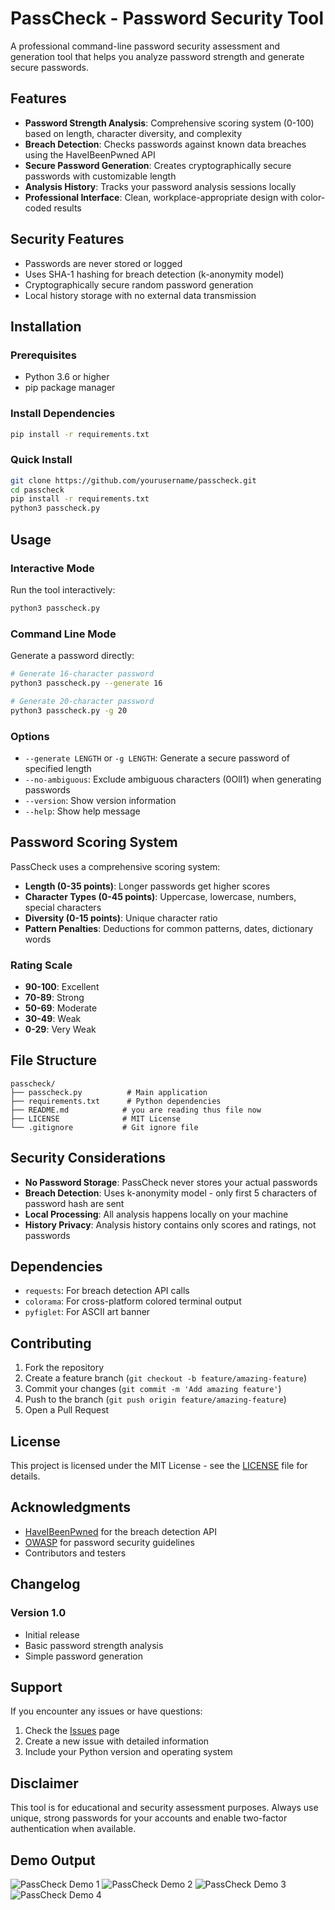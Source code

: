 # PassCheck - Password Security Tool

A professional command-line password security assessment and generation tool that helps you analyze password strength and generate secure passwords.

## Features

- **Password Strength Analysis**: Comprehensive scoring system (0-100) based on length, character diversity, and complexity
- **Breach Detection**: Checks passwords against known data breaches using the HaveIBeenPwned API
- **Secure Password Generation**: Creates cryptographically secure passwords with customizable length
- **Analysis History**: Tracks your password analysis sessions locally
- **Professional Interface**: Clean, workplace-appropriate design with color-coded results

## Security Features

- Passwords are never stored or logged
- Uses SHA-1 hashing for breach detection (k-anonymity model)
- Cryptographically secure random password generation
- Local history storage with no external data transmission

## Installation

### Prerequisites

- Python 3.6 or higher
- pip package manager

### Install Dependencies

```bash
pip install -r requirements.txt
```

### Quick Install

```bash
git clone https://github.com/yourusername/passcheck.git
cd passcheck
pip install -r requirements.txt
python3 passcheck.py
```

## Usage

### Interactive Mode

Run the tool interactively:

```bash
python3 passcheck.py
```

### Command Line Mode

Generate a password directly:

```bash
# Generate 16-character password
python3 passcheck.py --generate 16

# Generate 20-character password
python3 passcheck.py -g 20
```

### Options
- `--generate LENGTH` or `-g LENGTH`: Generate a secure password of specified length
- `--no-ambiguous`: Exclude ambiguous characters (0OlI1) when generating passwords
- `--version`: Show version information
- `--help`: Show help message

## Password Scoring System

PassCheck uses a comprehensive scoring system:
- **Length (0-35 points)**: Longer passwords get higher scores
- **Character Types (0-45 points)**: Uppercase, lowercase, numbers, special characters
- **Diversity (0-15 points)**: Unique character ratio
- **Pattern Penalties**: Deductions for common patterns, dates, dictionary words

### Rating Scale
- **90-100**: Excellent 
- **70-89**: Strong 
- **50-69**: Moderate 
- **30-49**: Weak 
- **0-29**: Very Weak 

## File Structure
```
passcheck/
├── passcheck.py          # Main application
├── requirements.txt      # Python dependencies
├── README.md            # you are reading thus file now
├── LICENSE              # MIT License
└── .gitignore           # Git ignore file
```

## Security Considerations

- **No Password Storage**: PassCheck never stores your actual passwords
- **Breach Detection**: Uses k-anonymity model - only first 5 characters of password hash are sent
- **Local Processing**: All analysis happens locally on your machine
- **History Privacy**: Analysis history contains only scores and ratings, not passwords

## Dependencies

- `requests`: For breach detection API calls
- `colorama`: For cross-platform colored terminal output
- `pyfiglet`: For ASCII art banner

## Contributing
1. Fork the repository
2. Create a feature branch (`git checkout -b feature/amazing-feature`)
3. Commit your changes (`git commit -m 'Add amazing feature'`)
4. Push to the branch (`git push origin feature/amazing-feature`)
5. Open a Pull Request

## License
This project is licensed under the MIT License - see the [LICENSE](LICENSE) file for details.

## Acknowledgments

- [HaveIBeenPwned](https://haveibeenpwned.com/) for the breach detection API
- [OWASP](https://owasp.org/) for password security guidelines
- Contributors and testers

## Changelog

### Version 1.0
- Initial release
- Basic password strength analysis
- Simple password generation

## Support
If you encounter any issues or have questions:

1. Check the [Issues](https://github.com/yourusername/passcheck/issues) page
2. Create a new issue with detailed information
3. Include your Python version and operating system

## Disclaimer
This tool is for educational and security assessment purposes. Always use unique, strong passwords for your accounts and enable two-factor authentication when available.



## Demo Output
![PassCheck Demo 1](screenshots/p1.png)
![PassCheck Demo 2](screenshots/p2.png)
![PassCheck Demo 3](screenshots/p3.png)
![PassCheck Demo 4](screenshots/p4.png)

